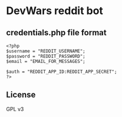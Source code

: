 DevWars reddit bot
===========

## credentials.php file format
    <?php
    $username = "REDDIT_USERNAME";
    $password = "REDDIT_PASSWORD";
    $email = "EMAIL_FOR_MESSAGES";

    $auth = "REDDIT_APP_ID:REDDIT_APP_SECRET";
    ?>
    
## License

GPL v3
